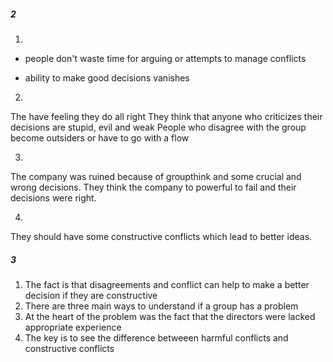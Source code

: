 ##### 2
1. 
+ people don't waste time for arguing or attempts to manage conflicts
- ability to make good decisions vanishes

2.
The have feeling they do all right
They think that anyone who criticizes their decisions are stupid, evil and weak
People who disagree with the group become outsiders or have to go with a flow

3.
The company was ruined because of groupthink and some crucial and wrong decisions.
They think the company to powerful to fail and their decisions were right.

4.
They should have some constructive conflicts which lead to better ideas.

##### 3
1. The fact is that disagreements and conflict can help to make a better decision if they are constructive
2. There are three main ways to understand if a group has a problem
3. At the heart of the problem was the fact that the directors were lacked appropriate experience
4. The key is to see the difference betweeen harmful conflicts and constructive conflicts
